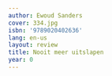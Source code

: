 ```yaml
---
author: Ewoud Sanders
cover: 334.jpg
isbn: '9789020402636'
lang: en-us
layout: review
title: Nooit meer uitslapen
year: 0
---
```


